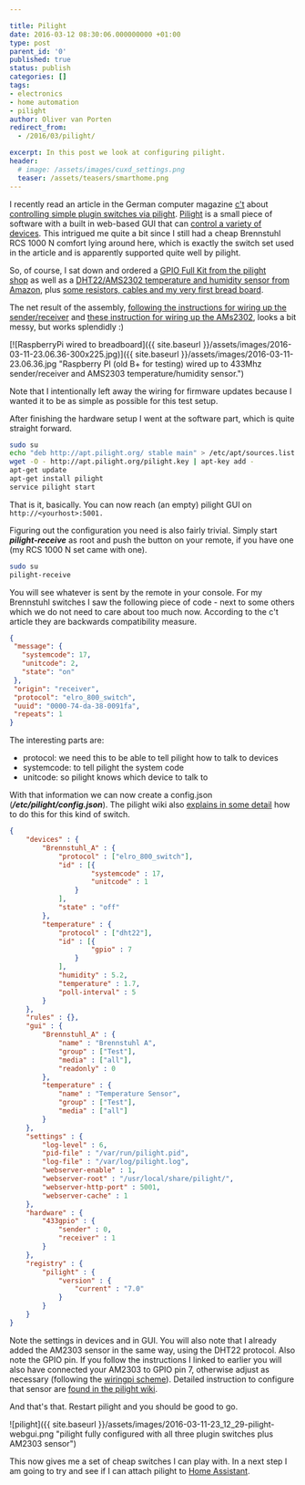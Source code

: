 ```yaml
---

title: Pilight
date: 2016-03-12 08:30:06.000000000 +01:00
type: post
parent_id: '0'
published: true
status: publish
categories: []
tags:
- electronics
- home automation
- pilight
author: Oliver van Porten
redirect_from:
  - /2016/03/pilight/

excerpt: In this post we look at configuring pilight.
header: 
  # image: /assets/images/cuxd_settings.png
  teaser: /assets/teasers/smarthome.png
---
```

I recently read an article in the German computer magazine [c't](http://www.heise.de/ct) about [controlling simple plugin switches via pilight](http://www.heise.de/ct/ausgabe/2016-2-Funksteckdosen-und-mehr-mit-dem-Raspi-steuern-3057510.html). [Pilight](https://www.pilight.org/) is a small piece of software with a built in web-based GUI that can [control a variety of devices](https://wiki.pilight.org/doku.php/protocols). This intrigued me quite a bit since I still had a cheap Brennstuhl RCS 1000 N comfort lying around here, which is exactly the switch set used in the article and is apparently supported quite well by pilight.

So, of course, I sat down and ordered a [GPIO Full Kit from the pilight shop](https://www.pilight.org/shop/#) as well as a [DHT22/AMS2302 temperature and humidity sensor from Amazon](http://www.amazon.de/gp/product/B00L3I91TO), plus [some resistors, cables and my very first bread board](http://www.amazon.de/gp/product/B00DGNZ9G8).

The net result of the assembly, [following the instructions for wiring up the sender/receiver](https://manual.pilight.org/en/electronics-wiring) and [these instruction for wiring up the AMs2302](http://www.home-automation-community.com/temperature-and-humidity-from-am2302-dht22-sensor-displayed-as-chart/), looks a bit messy, but works splendidly :)

[![RaspberryPi wired to breadboard]({{ site.baseurl }}/assets/images/2016-03-11-23.06.36-300x225.jpg)]({{ site.baseurl }}/assets/images/2016-03-11-23.06.36.jpg "Raspberry PI (old B+ for testing) wired up to 433Mhz sender/receiver and AMS2303 temperature/humidity sensor.")

Note that I intentionally left away the wiring for firmware updates because I wanted it to be as simple as possible for this test setup.

After finishing the hardware setup I went at the software part, which is quite straight forward.

``` bash
sudo su
echo "deb http://apt.pilight.org/ stable main" > /etc/apt/sources.list.d/pilight.list
wget -O - http://apt.pilight.org/pilight.key | apt-key add -
apt-get update
apt-get install pilight
service pilight start
```

That is it, basically. You can now reach (an empty) pilight GUI on ``http://<yourhost>:5001.`` 

Figuring out the configuration you need is also fairly trivial. Simply start _**pilight-receive**_ as root and push the button on your remote, if you have one (my RCS 1000 N set came with one).

``` bash
sudo su
pilight-receive
```

You will see whatever is sent by the remote in your console. For my Brennstuhl switches I saw the following piece of code - next to some others which we do not need to care about too much now. According to the c't article they are backwards compatibility measure.

``` json
{
 "message": {
   "systemcode": 17,
   "unitcode": 2,
   "state": "on"
 },
 "origin": "receiver",
 "protocol": "elro_800_switch",
 "uuid": "0000-74-da-38-0091fa",
 "repeats": 1
}
```

The interesting parts are:

*   protocol: we need this to be able to tell pilight how to talk to devices
*   systemcode: to tell pilight the system code
*   unitcode: so pilight knows which device to talk to

With that information we can now create a config.json (_**/etc/pilight/config.json**_). The pilight wiki also [explains in some detail](https://wiki.pilight.org/doku.php/elro_he_switch_v7_0) how to do this for this kind of switch.

``` json
{
    "devices" : {
        "Brennstuhl_A" : {
            "protocol" : ["elro_800_switch"],
            "id" : [{
                    "systemcode" : 17,
                    "unitcode" : 1
                }
            ],
            "state" : "off"
        },
        "temperature" : {
            "protocol" : ["dht22"],
            "id" : [{
                    "gpio" : 7
                }
            ],
            "humidity" : 5.2,
            "temperature" : 1.7,
            "poll-interval" : 5
        }
    },
    "rules" : {},
    "gui" : {
        "Brennstuhl_A" : {
            "name" : "Brennstuhl A",
            "group" : ["Test"],
            "media" : ["all"],
            "readonly" : 0
        },
        "temperature" : {
            "name" : "Temperature Sensor",
            "group" : ["Test"],
            "media" : ["all"]
        }
    },
    "settings" : {
        "log-level" : 6,
        "pid-file" : "/var/run/pilight.pid",
        "log-file" : "/var/log/pilight.log",
        "webserver-enable" : 1,
        "webserver-root" : "/usr/local/share/pilight/",
        "webserver-http-port" : 5001,
        "webserver-cache" : 1
    },
    "hardware" : {
        "433gpio" : {
            "sender" : 0,
            "receiver" : 1
        }
    },
    "registry" : {
        "pilight" : {
            "version" : {
                "current" : "7.0"
            }
        }
    }
}
```

Note the settings in devices and in GUI. You will also note that I already added the AM2303 sensor in the same way, using the DHT22 protocol. Also note the GPIO pin. If you follow the instructions I linked to earlier you will also have connected your AM2303 to GPIO pin 7, otherwise adjust as necessary (following the [wiringpi scheme](http://wiringpi.com/pins/)). Detailed instruction to configure that sensor are [found in the pilight wiki](https://wiki.pilight.org/doku.php/dht22_v7_0).

And that's that. Restart pilight and you should be good to go.

![pilight]({{ site.baseurl }}/assets/images/2016-03-11-23_12_29-pilight-webgui.png "pilight fully configured with all three plugin switches plus AM2303 sensor")

This now gives me a set of cheap switches I can play with. In a next step I am going to try and see if I can attach pilight to [Home Assistant](https://home-assistant.io/).